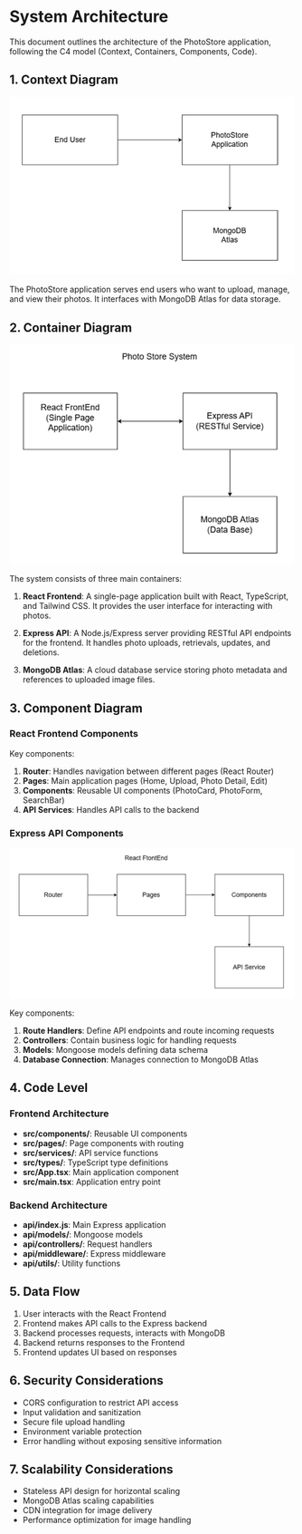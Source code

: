 # System Architecture

This document outlines the architecture of the PhotoStore application, following the C4 model (Context, Containers, Components, Code).

## 1. Context Diagram

![Context Diagram](../assest/1.png)

The PhotoStore application serves end users who want to upload, manage, and view their photos. It interfaces with MongoDB Atlas for data storage.

## 2. Container Diagram

![Container Diagram](../assets/2.png)

The system consists of three main containers:

1. **React Frontend**: A single-page application built with React, TypeScript, and Tailwind CSS. It provides the user interface for interacting with photos.

2. **Express API**: A Node.js/Express server providing RESTful API endpoints for the frontend. It handles photo uploads, retrievals, updates, and deletions.

3. **MongoDB Atlas**: A cloud database service storing photo metadata and references to uploaded image files.

## 3. Component Diagram

### React Frontend Components



Key components:

1. **Router**: Handles navigation between different pages (React Router)
2. **Pages**: Main application pages (Home, Upload, Photo Detail, Edit)
3. **Components**: Reusable UI components (PhotoCard, PhotoForm, SearchBar)
4. **API Services**: Handles API calls to the backend

### Express API Components

![Component Diagram](../assets/3.png)


Key components:

1. **Route Handlers**: Define API endpoints and route incoming requests
2. **Controllers**: Contain business logic for handling requests
3. **Models**: Mongoose models defining data schema
4. **Database Connection**: Manages connection to MongoDB Atlas

## 4. Code Level

### Frontend Architecture

- **src/components/**: Reusable UI components
- **src/pages/**: Page components with routing
- **src/services/**: API service functions
- **src/types/**: TypeScript type definitions
- **src/App.tsx**: Main application component
- **src/main.tsx**: Application entry point

### Backend Architecture

- **api/index.js**: Main Express application
- **api/models/**: Mongoose models
- **api/controllers/**: Request handlers
- **api/middleware/**: Express middleware
- **api/utils/**: Utility functions

## 5. Data Flow

1. User interacts with the React Frontend
2. Frontend makes API calls to the Express backend
3. Backend processes requests, interacts with MongoDB
4. Backend returns responses to the Frontend
5. Frontend updates UI based on responses

## 6. Security Considerations

- CORS configuration to restrict API access
- Input validation and sanitization
- Secure file upload handling
- Environment variable protection
- Error handling without exposing sensitive information

## 7. Scalability Considerations

- Stateless API design for horizontal scaling
- MongoDB Atlas scaling capabilities
- CDN integration for image delivery
- Performance optimization for image handling
